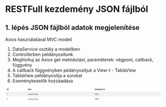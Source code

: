 # RESTFull kezdemény JSON fájlból

## 1. lépés JSON fájlból adatok megjelenítése

Axios használatával MVC modell

1. DataService osztály a modellben 
2. Controllerben példányosítunk
3. Meghívhuj az Axios get metódutást, paraméterek: végpont, callback, függvény
4. A callback függvényben pédányosítjuk a View-t - TablaView
5. TablaView példányosítja a sorokat
6. Eseménykezelők hozzáadása


![Adatok táblázatban megjelenítése](tablazat.png)


